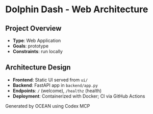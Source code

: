 # Dolphin Dash - Web Architecture

## Project Overview
- **Type**: Web Application
- **Goals**: prototype
- **Constraints**: run locally

## Architecture Design
- **Frontend**: Static UI served from `ui/`
- **Backend**: FastAPI app in `backend/app.py`
- **Endpoints**: `/` (welcome), `/healthz` (health)
- **Deployment**: Containerized with Docker; CI via GitHub Actions

Generated by OCEAN using Codex MCP
